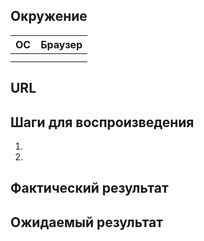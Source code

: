 ## Окружение
| OC | Браузер |
| ------ | ------ |
| | |
| | |
## URL

## Шаги для воспроизведения
1.
2.
## Фактический результат

## Ожидаемый результат
